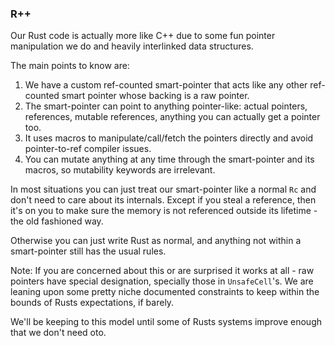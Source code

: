 ### R++

Our Rust code is actually more like C++ due to some fun pointer manipulation we do and heavily interlinked data structures.

The main points to know are:

1. We have a custom ref-counted smart-pointer that acts like any other ref-counted smart pointer whose backing is a raw pointer.
2. The smart-pointer can point to anything pointer-like: actual pointers, references, mutable references, anything you can actually get a pointer too.
3. It uses macros to manipulate/call/fetch the pointers directly and avoid pointer-to-ref compiler issues.
4. You can mutate anything at any time through the smart-pointer and its macros, so mutability keywords are irrelevant.

In most situations you can just treat our smart-pointer like a normal `Rc` and don't need to care about its internals. 
Except if you steal a reference, then it's on you to make sure the memory is not referenced outside its lifetime - the old fashioned way.

Otherwise you can just write Rust as normal, and anything not within a smart-pointer still has the usual rules.  

Note: If you are concerned about this or are surprised it works at all - raw pointers have special designation, specially those in `UnsafeCell`'s.
We are leaning upon some pretty niche documented constraints to keep within the bounds of Rusts expectations, if barely.

We'll be keeping to this model until some of Rusts systems improve enough that we don't need oto.
